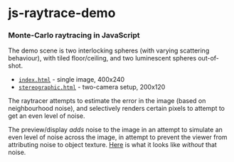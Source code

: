 # js-raytrace-demo

### Monte-Carlo raytracing in JavaScript

The demo scene is two interlocking spheres (with varying scattering behaviour), with tiled floor/ceiling, and two luminescent spheres out-of-shot.

* [`index.html`](http://geraintluff.github.io/js-raytrace-demo/index.html) - single image, 400x240
* [`stereographic.html`](http://geraintluff.github.io/js-raytrace-demo/stereographic.html) - two-camera setup, 200x120

The raytracer attempts to estimate the error in the image (based on neighbourhood noise), and selectively renders certain pixels to attempt to get an even level of noise.

The preview/display *adds* noise to the image in an attempt to simulate an even level of noise across the image, in attempt to prevent the viewer from attributing noise to object texture.  [Here](http://geraintluff.github.io/js-raytrace-demo/index-no-noise.html) is what it looks like *without* that noise.
